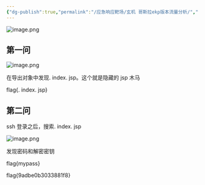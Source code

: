 ```yaml
---
{"dg-publish":true,"permalink":"/应急响应靶场/玄机 哥斯拉ekp版本流量分析/","tags":["打靶","应急响应"]}
---
```



![image.png](https://s2.loli.net/2025/06/03/DwJ2zxh7VZ8fHae.png)


## 第一问
![image.png](https://s2.loli.net/2025/06/03/NsihyGw8XFruz9t.png)

在导出对象中发现. index. jsp。这个就是隐藏的 jsp 木马

flag{. index. jsp}


## 第二问
ssh 登录之后，搜索. index. jsp

![image.png](https://s2.loli.net/2025/06/03/VwD2UMAGPHlRtnW.png)


发现密码和解密密钥

flag{mypass}

flag{9adbe0b3033881f8}
